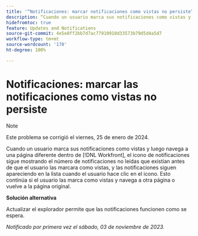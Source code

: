```yaml
---
title: '“Notificaciones: marcar notificaciones como vistas no persiste”'
description: “Cuando un usuario marca sus notificaciones como vistas y luego navega a una página diferente dentro de Workfront, el icono de notificaciones sigue mostrando el número de notificaciones no leídas que existían antes de que el usuario las marcara como vistas, y las notificaciones siguen apareciendo en la lista cuando el usuario hace clic en el icono. Esto continúa si el usuario las marca como vistas y navega a otra página o vuelve a la página original”.
hidefromtoc: true
feature: Updates and Notifications
source-git-commit: 4e5e8ff2bb7d7ac77910910d33573b79d5d4a5d7
workflow-type: tm+mt
source-wordcount: '170'
ht-degree: 100%

---
```



# Notificaciones: marcar las notificaciones como vistas no persiste

>[!NOTE]
>
>Este problema se corrigió el viernes, 25 de enero de 2024.

Cuando un usuario marca sus notificaciones como vistas y luego navega a una página diferente dentro de [!DNL Workfront], el icono de notificaciones sigue mostrando el número de notificaciones no leídas que existían antes de que el usuario las marcara como vistas, y las notificaciones siguen apareciendo en la lista cuando el usuario hace clic en el icono. Esto continúa si el usuario las marca como vistas y navega a otra página o vuelve a la página original.

**Solución alternativa**

Actualizar el explorador permite que las notificaciones funcionen como se espera.

_Notificado por primera vez el sábado, 03 de noviembre de 2023._
